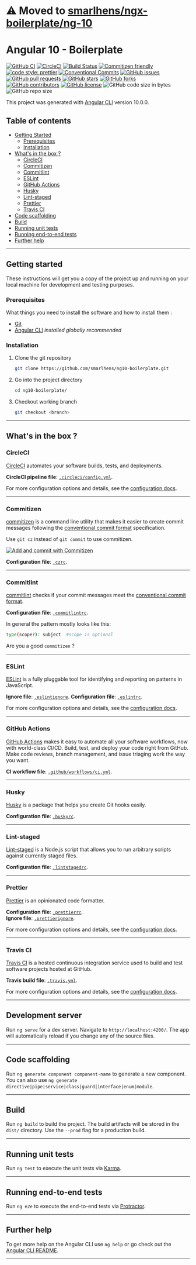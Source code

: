 # ⚠️ Moved to [smarlhens/ngx-boilerplate/ng-10](https://github.com/smarlhens/ngx-boilerplate/tree/ng-10)

# Angular 10 - Boilerplate

[![GitHub CI](https://github.com/smarlhens/ng10-boilerplate/workflows/CI/badge.svg)](https://github.com/smarlhens/ng10-boilerplate/actions?query=workflow%3ACI)
[![CircleCI](https://circleci.com/gh/smarlhens/ng10-boilerplate.svg?style=svg)](https://circleci.com/gh/smarlhens/ng10-boilerplate)
[![Build Status](https://travis-ci.com/smarlhens/ng10-boilerplate.svg?branch=master)](https://travis-ci.com/smarlhens/ng10-boilerplate)
[![Commitizen friendly](https://img.shields.io/badge/commitizen-friendly-brightgreen.svg)](http://commitizen.github.io/cz-cli/)
[![code style: prettier](https://img.shields.io/badge/code_style-prettier-ff69b4.svg)](https://github.com/prettier/prettier)
[![Conventional Commits](https://img.shields.io/badge/Conventional%20Commits-1.0.0-yellow.svg)](https://conventionalcommits.org)
[![GitHub issues](https://img.shields.io/github/issues/smarlhens/ng10-boilerplate)](https://github.com/smarlhens/ng10-boilerplate/issues)
[![GitHub pull requests](https://img.shields.io/github/issues-pr/smarlhens/ng10-boilerplate)](https://github.com/smarlhens/ng10-boilerplate/pulls)
[![GitHub stars](https://img.shields.io/github/stars/smarlhens/ng10-boilerplate)](https://github.com/smarlhens/ng10-boilerplate/stargazers)
[![GitHub forks](https://img.shields.io/github/forks/smarlhens/ng10-boilerplate)](https://github.com/smarlhens/ng10-boilerplate/network)
[![GitHub contributors](https://img.shields.io/github/contributors/smarlhens/ng10-boilerplate)](https://github.com/smarlhens/ng10-boilerplate/graphs/contributors)
[![GitHub license](https://img.shields.io/github/license/smarlhens/ng10-boilerplate)](https://github.com/smarlhens/ng10-boilerplate)
![GitHub code size in bytes](https://img.shields.io/github/languages/code-size/smarlhens/ng10-boilerplate)
![GitHub repo size](https://img.shields.io/github/repo-size/smarlhens/ng10-boilerplate)

This project was generated with [Angular CLI](https://github.com/angular/angular-cli) version 10.0.0.

## Table of contents

- [Getting Started](#getting-started)
  - [Prerequisites](#prerequisites)
  - [Installation](#installation)
- [What's in the box ?](#whats-in-the-box-)
  - [CircleCI](#circleci)
  - [Commitizen](#commitizen)
  - [Commitlint](#commitlint)
  - [ESLint](#eslint)
  - [GitHub Actions](#github-actions)
  - [Husky](#husky)
  - [Lint-staged](#lint-staged)
  - [Prettier](#prettier)
  - [Travis CI](#travis-ci)
- [Code scaffolding](#code-scaffolding)
- [Build](#build)
- [Running unit tests](#running-unit-tests)
- [Running end-to-end tests](#running-end-to-end-tests)
- [Further help](#further-help)

---

## Getting started

These instructions will get you a copy of the project up and running on your local machine for development and testing purposes.

### Prerequisites

What things you need to install the software and how to install them :

- [Git](https://git-scm.com/)
- [Angular CLI](https://cli.angular.io/) _installed globally recommended_

### Installation

1. Clone the git repository

   ```bash
   git clone https://github.com/smarlhens/ng10-boilerplate.git
   ```

1. Go into the project directory

   ```bash
   cd ng10-boilerplate/
   ```

1. Checkout working branch

   ```bash
   git checkout <branch>
   ```

---

## What's in the box ?

### CircleCI

[CircleCI](https://circleci.com/) automates your software builds, tests, and deployments.

**CircleCI pipeline file**: [`.circleci/config.yml`](https://github.com/smarlhens/ng10-boilerplate/blob/master/.circleci/config.yml).

For more configuration options and details, see the [configuration docs](https://circleci.com/docs/).

---

### Commitizen

[commitizen](https://github.com/commitizen/cz-cli) is a command line utility that makes it easier to create commit messages following the [conventional commit format](https://conventionalcommits.org) specification.

Use `git cz` instead of `git commit` to use commitizen.

[![Add and commit with Commitizen](https://github.com/commitizen/cz-cli/raw/master/meta/screenshots/add-commit.png)](https://github.com/commitizen/cz-cli/raw/master/meta/screenshots/add-commit.png)

**Configuration file**: [`.czrc`](https://github.com/smarlhens/ng10-boilerplate/blob/master/.czrc).

---

### Commitlint

[commitlint](https://github.com/conventional-changelog/commitlint) checks if your commit messages meet the [conventional commit format](https://conventionalcommits.org).

**Configuration file**: [`.commitlintrc`](https://github.com/smarlhens/ng10-boilerplate/blob/master/.commitlintrc).

In general the pattern mostly looks like this:

```sh
type(scope?): subject  #scope is optional
```

Are you a good `commitizen` ?

---

### ESLint

[ESLint](https://eslint.org/) is a fully pluggable tool for identifying and reporting on patterns in JavaScript.

**Ignore file**: [`.eslintignore`](https://github.com/smarlhens/ng10-boilerplate/blob/master/.eslintignore).
**Configuration file**: [`.eslintrc`](https://github.com/smarlhens/ng10-boilerplate/blob/master/.eslintrc).

For more configuration options and details, see the [configuration docs](https://eslint.org/docs/user-guide/configuring).

---

### GitHub Actions

[GitHub Actions](https://github.com/features/actions) makes it easy to automate all your software workflows, now with world-class CI/CD. Build, test, and deploy your code right from GitHub. Make code reviews, branch management, and issue triaging work the way you want.

**CI workflow file**: [`.github/workflows/ci.yml`](https://github.com/smarlhens/ng10-boilerplate/blob/master/.github/workflows/ci.yml).

---

### Husky

[Husky](https://github.com/typicode/husky) is a package that helps you create Git hooks easily.

**Configuration file**: [`.huskyrc`](https://github.com/smarlhens/ng10-boilerplate/blob/master/.huskyrc).

---

### Lint-staged

[Lint-staged](https://github.com/okonet/lint-staged) is a Node.js script that allows you to run arbitrary scripts against currently staged files.

**Configuration file**: [`.lintstagedrc`](https://github.com/smarlhens/ng10-boilerplate/blob/master/.lintstagedrc).

---

### Prettier

[Prettier](https://prettier.io/) is an opinionated code formatter.

**Configuration file**: [`.prettierrc`](https://github.com/smarlhens/ng10-boilerplate/blob/master/.prettierrc).  
**Ignore file**: [`.prettierignore`](https://github.com/smarlhens/ng10-boilerplate/blob/master/.prettierignore).

For more configuration options and details, see the [configuration docs](https://prettier.io/docs/en/configuration.html).

---

### Travis CI

[Travis CI](https://travis-ci.com/) is a hosted continuous integration service used to build and test software projects hosted at GitHub.

**Travis build file**: [`.travis.yml`](https://github.com/smarlhens/ng10-boilerplate/blob/master/.travis.yml).

For more configuration options and details, see the [configuration docs](https://docs.travis-ci.com/).

---

## Development server

Run `ng serve` for a dev server. Navigate to `http://localhost:4200/`. The app will automatically reload if you change any of the source files.

---

## Code scaffolding

Run `ng generate component component-name` to generate a new component. You can also use `ng generate directive|pipe|service|class|guard|interface|enum|module`.

---

## Build

Run `ng build` to build the project. The build artifacts will be stored in the `dist/` directory. Use the `--prod` flag for a production build.

---

## Running unit tests

Run `ng test` to execute the unit tests via [Karma](https://karma-runner.github.io).

---

## Running end-to-end tests

Run `ng e2e` to execute the end-to-end tests via [Protractor](http://www.protractortest.org/).

---

## Further help

To get more help on the Angular CLI use `ng help` or go check out the [Angular CLI README](https://github.com/angular/angular-cli/blob/master/README.md).

---
